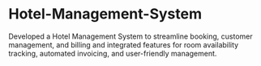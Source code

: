 # Hotel-Management-System
Developed a Hotel Management System to streamline booking, customer management, and billing and integrated features for room availability tracking, automated invoicing, and user-friendly management.
